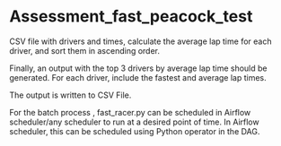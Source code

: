 # Assessment_fast_peacock_test
CSV file with drivers and times, calculate the average
lap time for each driver, and sort them in ascending order.

Finally, an output with the top 3 drivers by average lap time should
be generated. For each driver, include the fastest and average lap
times. 

The output is written to CSV File.

For the batch process , fast_racer.py can be scheduled in Airflow scheduler/any scheduler to run at a desired point of time.
In Airflow scheduler, this can be scheduled using Python operator in the DAG.
